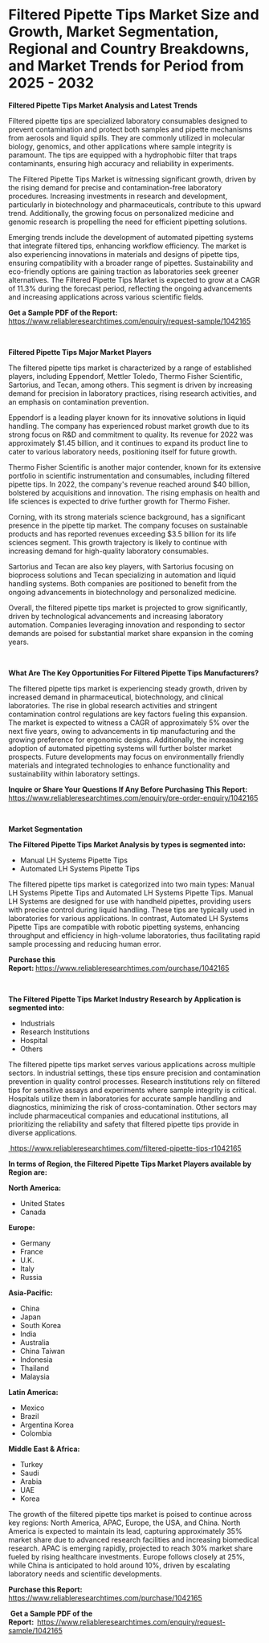 <p><h1>Filtered Pipette Tips Market Size and Growth, Market Segmentation, Regional and Country Breakdowns, and Market Trends for Period from 2025 -  2032</h1></p><p><strong>Filtered Pipette Tips Market Analysis and Latest Trends</strong></p>
<p><p>Filtered pipette tips are specialized laboratory consumables designed to prevent contamination and protect both samples and pipette mechanisms from aerosols and liquid spills. They are commonly utilized in molecular biology, genomics, and other applications where sample integrity is paramount. The tips are equipped with a hydrophobic filter that traps contaminants, ensuring high accuracy and reliability in experiments.</p><p>The Filtered Pipette Tips Market is witnessing significant growth, driven by the rising demand for precise and contamination-free laboratory procedures. Increasing investments in research and development, particularly in biotechnology and pharmaceuticals, contribute to this upward trend. Additionally, the growing focus on personalized medicine and genomic research is propelling the need for efficient pipetting solutions.</p><p>Emerging trends include the development of automated pipetting systems that integrate filtered tips, enhancing workflow efficiency. The market is also experiencing innovations in materials and designs of pipette tips, ensuring compatibility with a broader range of pipettes. Sustainability and eco-friendly options are gaining traction as laboratories seek greener alternatives. The Filtered Pipette Tips Market is expected to grow at a CAGR of 11.3% during the forecast period, reflecting the ongoing advancements and increasing applications across various scientific fields.</p></p>
<p><strong>Get a Sample PDF of the Report:&nbsp;</strong> <a href="https://www.reliableresearchtimes.com/enquiry/request-sample/1042165?utm_campaign=3678&utm_medium=2&utm_source=Github&utm_content=ia&utm_term=17042025&utm_id=filtered-pipette-tips">https://www.reliableresearchtimes.com/enquiry/request-sample/1042165</a></p>
<p>&nbsp;</p>
<p><strong>Filtered Pipette Tips Major Market Players</strong></p>
<p><p>The filtered pipette tips market is characterized by a range of established players, including Eppendorf, Mettler Toledo, Thermo Fisher Scientific, Sartorius, and Tecan, among others. This segment is driven by increasing demand for precision in laboratory practices, rising research activities, and an emphasis on contamination prevention.</p><p>Eppendorf is a leading player known for its innovative solutions in liquid handling. The company has experienced robust market growth due to its strong focus on R&D and commitment to quality. Its revenue for 2022 was approximately $1.45 billion, and it continues to expand its product line to cater to various laboratory needs, positioning itself for future growth.</p><p>Thermo Fisher Scientific is another major contender, known for its extensive portfolio in scientific instrumentation and consumables, including filtered pipette tips. In 2022, the company's revenue reached around $40 billion, bolstered by acquisitions and innovation. The rising emphasis on health and life sciences is expected to drive further growth for Thermo Fisher.</p><p>Corning, with its strong materials science background, has a significant presence in the pipette tip market. The company focuses on sustainable products and has reported revenues exceeding $3.5 billion for its life sciences segment. This growth trajectory is likely to continue with increasing demand for high-quality laboratory consumables.</p><p>Sartorius and Tecan are also key players, with Sartorius focusing on bioprocess solutions and Tecan specializing in automation and liquid handling systems. Both companies are positioned to benefit from the ongoing advancements in biotechnology and personalized medicine.</p><p>Overall, the filtered pipette tips market is projected to grow significantly, driven by technological advancements and increasing laboratory automation. Companies leveraging innovation and responding to sector demands are poised for substantial market share expansion in the coming years.</p></p>
<p>&nbsp;</p>
<p><strong>What Are The Key Opportunities For Filtered Pipette Tips Manufacturers?</strong></p>
<p><p>The filtered pipette tips market is experiencing steady growth, driven by increased demand in pharmaceutical, biotechnology, and clinical laboratories. The rise in global research activities and stringent contamination control regulations are key factors fueling this expansion. The market is expected to witness a CAGR of approximately 5% over the next five years, owing to advancements in tip manufacturing and the growing preference for ergonomic designs. Additionally, the increasing adoption of automated pipetting systems will further bolster market prospects. Future developments may focus on environmentally friendly materials and integrated technologies to enhance functionality and sustainability within laboratory settings.</p></p>
<p><strong>Inquire or Share Your Questions If Any Before Purchasing This Report:</strong> <a href="https://www.reliableresearchtimes.com/enquiry/pre-order-enquiry/1042165?utm_campaign=3678&utm_medium=2&utm_source=Github&utm_content=ia&utm_term=17042025&utm_id=filtered-pipette-tips">https://www.reliableresearchtimes.com/enquiry/pre-order-enquiry/1042165</a></p>
<p>&nbsp;</p>
<p><strong>Market Segmentation</strong></p>
<p><strong>The Filtered Pipette Tips Market Analysis by types is segmented into:</strong></p>
<p><ul><li>Manual LH Systems Pipette Tips</li><li>Automated LH Systems Pipette Tips</li></ul></p>
<p><p>The filtered pipette tips market is categorized into two main types: Manual LH Systems Pipette Tips and Automated LH Systems Pipette Tips. Manual LH Systems are designed for use with handheld pipettes, providing users with precise control during liquid handling. These tips are typically used in laboratories for various applications. In contrast, Automated LH Systems Pipette Tips are compatible with robotic pipetting systems, enhancing throughput and efficiency in high-volume laboratories, thus facilitating rapid sample processing and reducing human error.</p></p>
<p><strong>Purchase this Report:&nbsp;</strong><a href="https://www.reliableresearchtimes.com/purchase/1042165?utm_campaign=3678&utm_medium=2&utm_source=Github&utm_content=ia&utm_term=17042025&utm_id=filtered-pipette-tips">https://www.reliableresearchtimes.com/purchase/1042165</a></p>
<p>&nbsp;</p>
<p><strong>The Filtered Pipette Tips Market Industry Research by Application is segmented into:</strong></p>
<p><ul><li>Industrials</li><li>Research Institutions</li><li>Hospital</li><li>Others</li></ul></p>
<p><p>The filtered pipette tips market serves various applications across multiple sectors. In industrial settings, these tips ensure precision and contamination prevention in quality control processes. Research institutions rely on filtered tips for sensitive assays and experiments where sample integrity is critical. Hospitals utilize them in laboratories for accurate sample handling and diagnostics, minimizing the risk of cross-contamination. Other sectors may include pharmaceutical companies and educational institutions, all prioritizing the reliability and safety that filtered pipette tips provide in diverse applications.</p></p>
<p><a href="https://www.reliableresearchtimes.com/filtered-pipette-tips-r1042165?utm_campaign=3678&utm_medium=2&utm_source=Github&utm_content=ia&utm_term=17042025&utm_id=filtered-pipette-tips">&nbsp;https://www.reliableresearchtimes.com/filtered-pipette-tips-r1042165</a></p>
<p><strong>In terms of Region, the Filtered Pipette Tips Market Players available by Region are:</strong></p>
<p>
    <p> <strong> North America: </strong>
        <ul>
            <li>United States</li>
            <li>Canada</li>
        </ul>
        </p> 
    <p> <strong> Europe: </strong>
        <ul>
            <li>Germany</li>
            <li>France</li>
            <li>U.K.</li>
            <li>Italy</li>
            <li>Russia</li>
        </ul>
        </p> 
    <p> <strong> Asia-Pacific: </strong>
        <ul>
            <li>China</li>
            <li>Japan</li>
            <li>South Korea</li>
            <li>India</li>
            <li>Australia</li>
            <li>China Taiwan</li>
            <li>Indonesia</li>
            <li>Thailand</li>
            <li>Malaysia</li>
        </ul>
        </p> 
    <p> <strong> Latin America: </strong>
        <ul>
            <li>Mexico</li>
            <li>Brazil</li>
            <li>Argentina Korea</li>
            <li>Colombia</li>
        </ul>
        </p> 
    <p> <strong> Middle East & Africa: </strong>
        <ul>
            <li>Turkey</li>
            <li>Saudi</li>
            <li>Arabia</li>
            <li>UAE</li>
            <li>Korea</li>
        </ul>
    </p>
    </p>
<p><p>The growth of the filtered pipette tips market is poised to continue across key regions: North America, APAC, Europe, the USA, and China. North America is expected to maintain its lead, capturing approximately 35% market share due to advanced research facilities and increasing biomedical research. APAC is emerging rapidly, projected to reach 30% market share fueled by rising healthcare investments. Europe follows closely at 25%, while China is anticipated to hold around 10%, driven by escalating laboratory needs and scientific developments.</p></p>
<p><strong>Purchase this Report: </strong><a href="https://www.reliableresearchtimes.com/purchase/1042165?utm_campaign=3678&utm_medium=2&utm_source=Github&utm_content=ia&utm_term=17042025&utm_id=filtered-pipette-tips">https://www.reliableresearchtimes.com/purchase/1042165</a></p>
<p>&nbsp;<strong>Get a Sample PDF of the Report:&nbsp;&nbsp;</strong><a href="https://www.reliableresearchtimes.com/enquiry/request-sample/1042165?utm_campaign=3678&utm_medium=2&utm_source=Github&utm_content=ia&utm_term=17042025&utm_id=filtered-pipette-tips">https://www.reliableresearchtimes.com/enquiry/request-sample/1042165</a></p>
<p><strong></strong></p>
<p><p></p><p></p><p></p></p>
